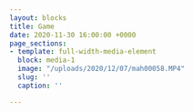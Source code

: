 ```yaml
---
layout: blocks
title: Game
date: 2020-11-30 16:00:00 +0000
page_sections:
- template: full-width-media-element
  block: media-1
  image: "/uploads/2020/12/07/mah00058.MP4"
  slug: ''
  caption: ''

---
```

